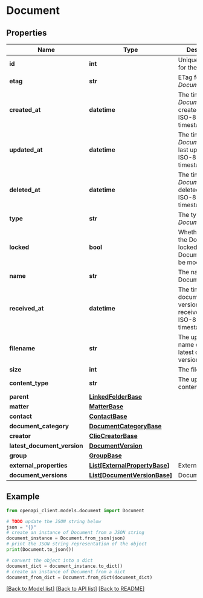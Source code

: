 # Document


## Properties

Name | Type | Description | Notes
------------ | ------------- | ------------- | -------------
**id** | **int** | Unique identifier for the *Document* | [optional] 
**etag** | **str** | ETag for the *Document* | [optional] 
**created_at** | **datetime** | The time the *Document* was created (as a ISO-8601 timestamp) | [optional] 
**updated_at** | **datetime** | The time the *Document* was last updated (as a ISO-8601 timestamp) | [optional] 
**deleted_at** | **datetime** | The time the *Document* was deleted (as a ISO-8601 timestamp) | [optional] 
**type** | **str** | The type of the *Document* | [optional] 
**locked** | **bool** | Whether or not the Document is locked. Locked Document cannot be modified | [optional] 
**name** | **str** | The name of the Document | [optional] 
**received_at** | **datetime** | The time the last document version was received (as an ISO-8601 timestamp) | [optional] 
**filename** | **str** | The uploaded file name of the latest document version. | [optional] 
**size** | **int** | The file size | [optional] 
**content_type** | **str** | The uploaded file content type | [optional] 
**parent** | [**LinkedFolderBase**](LinkedFolderBase.md) |  | [optional] 
**matter** | [**MatterBase**](MatterBase.md) |  | [optional] 
**contact** | [**ContactBase**](ContactBase.md) |  | [optional] 
**document_category** | [**DocumentCategoryBase**](DocumentCategoryBase.md) |  | [optional] 
**creator** | [**ClioCreatorBase**](ClioCreatorBase.md) |  | [optional] 
**latest_document_version** | [**DocumentVersion**](DocumentVersion.md) |  | [optional] 
**group** | [**GroupBase**](GroupBase.md) |  | [optional] 
**external_properties** | [**List[ExternalPropertyBase]**](ExternalPropertyBase.md) | ExternalProperty | [optional] 
**document_versions** | [**List[DocumentVersionBase]**](DocumentVersionBase.md) | DocumentVersion | [optional] 

## Example

```python
from openapi_client.models.document import Document

# TODO update the JSON string below
json = "{}"
# create an instance of Document from a JSON string
document_instance = Document.from_json(json)
# print the JSON string representation of the object
print(Document.to_json())

# convert the object into a dict
document_dict = document_instance.to_dict()
# create an instance of Document from a dict
document_from_dict = Document.from_dict(document_dict)
```
[[Back to Model list]](../README.md#documentation-for-models) [[Back to API list]](../README.md#documentation-for-api-endpoints) [[Back to README]](../README.md)


